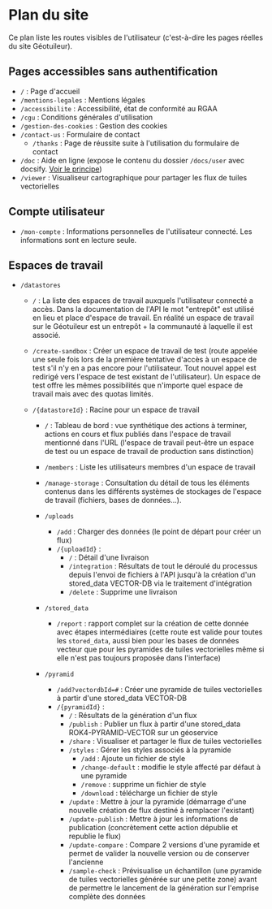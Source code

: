 # Plan du site

Ce plan liste les routes visibles de l'utilisateur (c'est-à-dire les pages réelles du site Géotuileur).

## Pages accessibles sans authentification

- `/` : Page d'accueil
- `/mentions-legales` : Mentions légales
- `/accessibilite` : Accessibilité, état de conformité au RGAA
- `/cgu` : Conditions générales d'utilisation
- `/gestion-des-cookies` : Gestion des cookies
- `/contact-us` : Formulaire de contact
    - `/thanks` : Page de réussite suite à l'utilisation du formulaire de contact
- `/doc` : Aide en ligne (expose le contenu du dossier `/docs/user` avec docsify. [Voir le principe](./docsify.md))
- `/viewer` : Visualiseur cartographique pour partager les flux de tuiles vectorielles

## Compte utilisateur

-   `/mon-compte` : Informations personnelles de l'utilisateur connecté. Les informations sont en lecture seule.

## Espaces de travail

-   `/datastores`  

    -   `/` : La liste des espaces de travail auxquels l'utilisateur connecté a accès. Dans la documentation de l'API le mot "entrepôt" est utilisé en lieu et place d'espace de travail. En réalité un espace de travail sur le Géotuileur est un entrepôt + la communauté à laquelle il est associé.
    
    - `/create-sandbox` : Créer un espace de travail de test (route appelée une seule fois lors de la première tentative d'accès à un espace de test s'il n'y en a pas encore pour l'utilisateur. Tout nouvel appel est redirigé vers l'espace de test existant de l'utilisateur). Un espace de test offre les mêmes possibilités que n'importe quel espace de travail mais avec des quotas limités.   

    - `/{datastoreId}` : Racine pour un espace de travail

        - `/` : Tableau de bord : vue synthétique des actions à terminer, actions en cours et flux publiés dans l'espace de travail mentionné dans l'URL (l'espace de travail peut-être un espace de test ou un espace de travail de production sans distinction)
        - `/members` : Liste les utilisateurs membres d'un espace de travail
        - `/manage-storage` : Consultation du détail de tous les éléments contenus dans les différents systèmes de stockages de l'espace de travail (fichiers, bases de données...).
        - `/uploads`
            - `/add` : Charger des données (le point de départ pour créer un flux)
            - `/{uploadId}` :
                - `/` : Détail d'une livraison
                - `/integration` : Résultats de tout le déroulé du processus depuis l'envoi de fichiers à l'API jusqu'à la création d'un stored_data VECTOR-DB via le traitement d'intégration
                - `/delete` : Supprime une livraison

        - `/stored_data`
            - `/report` : rapport complet sur la création de cette donnée avec étapes intermédiaires (cette route est valide pour toutes les `stored_data`, aussi bien pour les bases de données vecteur que pour les pyramides de tuiles vectorielles même si elle n'est pas toujours proposée dans l'interface)

        - `/pyramid`
            - `/add?vectordbId=#` : Créer une pyramide de tuiles vectorielles à partir d'une stored_data VECTOR-DB
            - `/{pyramidId}` :
                - `/` : Résultats de la génération d'un flux
                - `/publish` : Publier un flux à partir d'une stored_data ROK4-PYRAMID-VECTOR sur un géoservice
                - `/share` : Visualiser et partager le flux de tuiles vectorielles
                - `/styles` : Gérer les styles associés à la pyramide
                  - `/add` : Ajoute un fichier de style
                  - `/change-default` : modifie le style affecté par défaut à une pyramide
                  - `/remove` : supprime un fichier de style
                  - `/download` : télécharge un fichier de style
                - `/update` : Mettre à jour la pyramide (démarrage d'une nouvelle création de flux destiné à remplacer l'existant)
                - `/update-publish` : Mettre à jour les informations de publication (concrètement cette action dépublie et republie le flux)
                - `/update-compare` : Compare 2 versions d'une pyramide et permet de valider la nouvelle version ou de conserver l'ancienne
                - `/sample-check` : Prévisualise un échantillon (une pyramide de tuiles vectorielles générée sur une petite zone) avant de permettre le lancement de la génération sur l'emprise complète des données